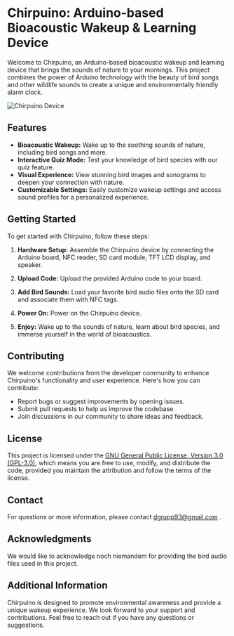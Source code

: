 # Chirpuino: Arduino-based Bioacoustic Wakeup & Learning Device

Welcome to Chirpuino, an Arduino-based bioacoustic wakeup and learning device that brings the sounds of nature to your mornings. This project combines the power of Arduino technology with the beauty of bird songs and other wildlife sounds to create a unique and environmentally friendly alarm clock.

![Chirpuino Device](link_to_device_image.jpg)

## Features

- **Bioacoustic Wakeup:** Wake up to the soothing sounds of nature, including bird songs and more.
- **Interactive Quiz Mode:** Test your knowledge of bird species with our quiz feature.
- **Visual Experience:** View stunning bird images and sonograms to deepen your connection with nature.
- **Customizable Settings:** Easily customize wakeup settings and access sound profiles for a personalized experience.

## Getting Started

To get started with Chirpuino, follow these steps:

1. **Hardware Setup:** Assemble the Chirpuino device by connecting the Arduino board, NFC reader, SD card module, TFT LCD display, and speaker.

2. **Upload Code:** Upload the provided Arduino code to your board.

3. **Add Bird Sounds:** Load your favorite bird audio files onto the SD card and associate them with NFC tags.

4. **Power On:** Power on the Chirpuino device.

5. **Enjoy:** Wake up to the sounds of nature, learn about bird species, and immerse yourself in the world of bioacoustics.

## Contributing

We welcome contributions from the developer community to enhance Chirpuino's functionality and user experience. Here's how you can contribute:

- Report bugs or suggest improvements by opening issues.
- Submit pull requests to help us improve the codebase.
- Join discussions in our community to share ideas and feedback.

## License

This project is licensed under the [GNU General Public License, Version 3.0 (GPL-3.0)](LICENSE), which means you are free to use, modify, and distribute the code, provided you maintain the attribution and follow the terms of the license.

## Contact

For questions or more information, please contact dgrupp93@gmail.com .

## Acknowledgments

We would like to acknowledge noch niemandem for providing the bird audio files used in this project.


## Additional Information

Chirpuino is designed to promote environmental awareness and provide a unique wakeup experience. We look forward to your support and contributions. Feel free to reach out if you have any questions or suggestions.
